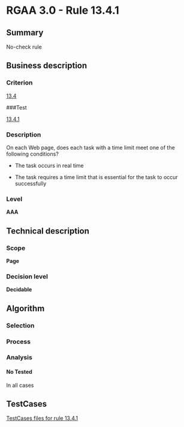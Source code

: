 # RGAA 3.0 -  Rule 13.4.1

## Summary

No-check rule

## Business description

### Criterion

[13.4](http://asqatasun.github.io/RGAA--3.0--EN/RGAA3.0_Criteria_English_version_v1.html#crit-13-4)

###Test

[13.4.1](http://asqatasun.github.io/RGAA--3.0--EN/RGAA3.0_Criteria_English_version_v1.html#test-13-4-1)

### Description
On each Web page, does
    each task with a time limit meet one of the following
    conditions?
    <ul><li> The task occurs in real time</li>
  <li> The task requires a time limit that is essential
   for the task to occur successfully</li>
    </ul> 


### Level

**AAA**

## Technical description

### Scope

**Page**

### Decision level

**Decidable**

## Algorithm

### Selection

### Process

### Analysis

#### No Tested 

In all cases







##  TestCases 

[TestCases files for rule 13.4.1](https://gitlab.com/asqatasun/Asqatasun/-/tree/master/rules/rules-rgaa3.0/src/test/resources/testcases/rgaa30/Rgaa30Rule130401/) 


